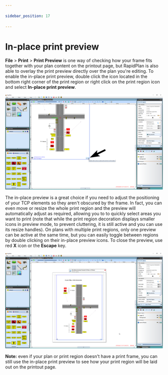 ```yaml
---

sidebar_position: 17

---
```

# In-place print preview

**File** > **Print** > **Print Preview** is one way of checking how your frame fits together with your plan content on the printout page, but RapidPlan is also able to overlay the print preview directly over the plan you're editing. To enable the in-place print preview, double click the icon located in the bottom right corner of the print region or right click on the print region icon and select **In-place print preview**.

![Double_click_for_print_preview](./assets/Double_click_for_print_preview.png)

The in-place preview is a great choice if you need to adjust the positioning of your TCP elements so they aren't obscured by the frame. In fact, you can even move or resize the whole print region and the preview will automatically adjust as required, allowing you to to quickly select areas you want to print (note that while the print region decoration displays smaller icons in preview mode, to prevent cluttering, it is still active and you can use its resize handles).
On plans with multiple print regions, only one preview can be active at the same time, but you can easily toggle between regions by double clicking on their in-place preview icons. To close the preview, use red **X** icon or the **Escape** key.

![In-place_print_preview.png](./assets/In-place_print_preview.png)

**Note:** even if your plan or print region doesn't have a print frame, you can still use the in-place print preview to see how your print region will be laid out on the printout page.
